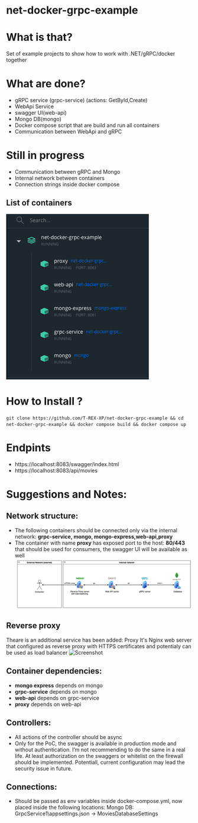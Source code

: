 # net-docker-grpc-example

# What is that?

Set of example projects to show how to work with .NET/gRPC/docker together

# What are done?
- gRPC service (grpc-service) (actions: GetById,Create)
- WebApi Service
- swagger UI(web-api)
- Mongo DB(mongo)
- Docker compose script that are build and run all containers
-	Communication between WebApi and gRPC

# Still in progress
-	Communication between gRPC and Mongo
-	Internal network between containers
-	Connection strings inside docker compose


## List of containers
![Screenshot](imgs/docker_containers_list.png)

# How to Install ?
`git clone https://github.com/T-REX-XP/net-docker-grpc-example && cd net-docker-grpc-example && docker compose build && docker compose up`




# Endpints
-	https://localhost:8083/swagger/index.html
-	https://localhost:8083/api/movies

# Suggestions and Notes:

## Network structure:
-	The following containers should be connected only via the internal network: **grpc-service, mongo, mongo-express,web-api,proxy**
-	The container with name **proxy** has exposed port to the host: **80/443** that should be used for consumers, the swagger UI will be available as well
![Screenshot](imgs/architecture_diagramm.png)

## Reverse proxy
Theare is an additional service has been added: Proxy
It's Nginx web server that configured as reverse proxy with HTTPS certificates and potentialy can be used as load balancer
![Screenshot](imgs/_architecture_diagramm_feature.png)

## Container dependencies:
 - **mongo express** depends on mongo
 - **grpc-service** depends on mongo
 - **web-api** depends on grpc-service
 - **proxy** depends on web-api

 

## Controllers:
-	All actions of the controller should be async
- Only for the PoC, the swagger is available in production mode and without authentication. I’m not recommending to do the same in a real life. At least authorization on the swaggers or whitelist on the firewall should be implemented. Potentiall, current configuration may lead the security issue in future.

## Connections:
- Should be passed as env variables inside docker-compose.yml, now placed inside the following locations: Mongo DB: GrpcService1\appsettings.json -> MoviesDatabaseSettings
